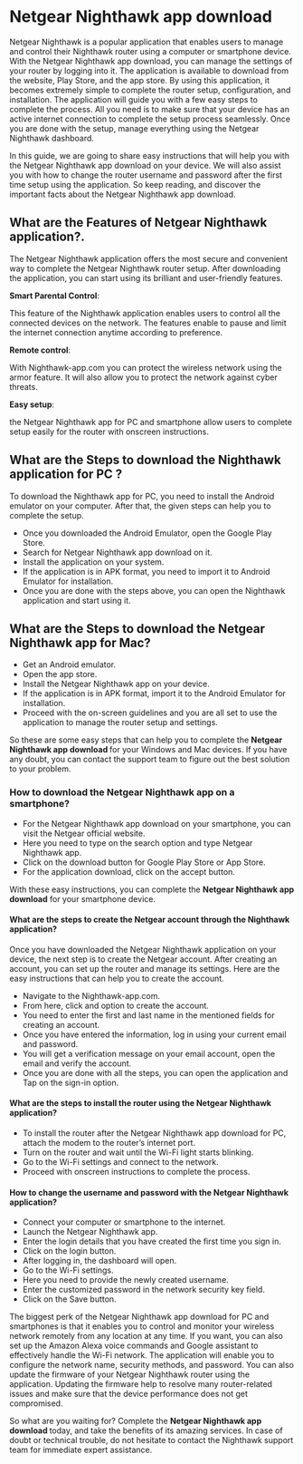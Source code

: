 <h1>Netgear  Nighthawk app download</h1>


<p>Netgear  Nighthawk is a popular application that enables users to manage and control their  Nighthawk router using a computer or smartphone device. With the Netgear  Nighthawk app download, you can manage the settings of your router by logging into it. The application is available to download from the website, Play Store, and the app store. By using this application, it becomes extremely simple to complete the router setup, configuration, and installation. The application will guide you with a few easy steps to complete the process. All you need is to make sure that your device has an active internet connection to complete the setup process seamlessly. Once you are done with the setup, manage everything using the Netgear  Nighthawk dashboard.

In this guide, we are going to share easy instructions that will help you with the Netgear Nighthawk app download on your device. We will also assist you with how to change the router username and password after the first time setup using the application. So keep reading, and discover the important facts about the Netgear  Nighthawk app download.</p>

<h2>What are the Features of Netgear  Nighthawk application?.</h2>

<p>The Netgear  Nighthawk application offers the most secure and convenient way to complete the Netgear  Nighthawk router setup. After downloading the application, you can start using its brilliant and user-friendly features.</p>

<strong>Smart Parental Control</strong>: <p>This feature of the Nighthawk application enables users to control all the connected devices on the network. The features enable to pause and limit the internet connection anytime according to preference.</p>

<strong>Remote control</strong>: <p>With Nighthawk-app.com you can protect the wireless network using the armor feature. It will also allow you to protect the network against cyber threats.</p>

<strong>Easy setup</strong>: <p>the Netgear  Nighthawk app for PC and smartphone allow users to complete setup easily for the router with onscreen instructions.</p>

<h2>What are the Steps to download the Nighthawk application for PC ?</h2>
<p>To download the  Nighthawk app for PC, you need to install the Android emulator on your computer. After that, the given steps can help you to complete the setup.</p>
<ul>
<li> Once you downloaded the Android Emulator, open the Google Play Store.</li>
<li>Search for Netgear  Nighthawk app download on it.</li>
<li> Install the application on your system.</li>
<li> If the application is in APK format, you need to import it to Android Emulator for installation.</li>
<li>Once you are done with the steps above, you can open the  Nighthawk application and start using it.</li>

</ul>

<h2>What are the Steps to download the Netgear  Nighthawk app for Mac? </h2>

<ul>
<li> Get an Android emulator.</li>
<li>Open the app store.</li>
<li>Install the Netgear  Nighthawk app on your device.</li>
<li>If the application is in APK format, import it to the Android Emulator for installation.</li>
<li> Proceed with the on-screen guidelines and you are all set to use the application to manage the router setup and settings.</li>
</ul>


<p>So these are some easy steps that can help you to complete the <strong> Netgear  Nighthawk app download </strong> for your Windows and Mac devices. If you have any doubt, you can contact the support team to figure out the best solution to your problem.</p>

<h3> How to download the Netgear  Nighthawk app on a smartphone?</h3>
<ul>
<li> For the Netgear  Nighthawk app download on your smartphone, you can visit the Netgear official website.</li>
<li>Here you need to type on the search option and type Netgear  Nighthawk app.</li>
<li>Click on the download button for Google Play Store or App Store.</li>
<li> For the application download, click on the accept button.</li>

</ul>


<p>With these easy instructions, you can complete the <strong>Netgear Nighthawk app download</strong>  for your smartphone device.</p>

<h4> What are the steps to create the Netgear account through the Nighthawk application?</h4>
<p> Once you have downloaded the Netgear  Nighthawk application on your device, the next step is to create the Netgear account. After creating an account, you can set up the router and manage its settings. Here are the easy instructions that can help you to create the account.</p>

<ul>

<li> Navigate to the  Nighthawk-app.com.</li>
<li> From here, click and option to create the account.</li>
<li> You need to enter the first and last name in the mentioned fields for creating an account.</li>
<li> Once you have entered the information, log in using your current email and password.</li>
<li> You will get a verification message on your email account, open the email and verify the account.</li>
<li> Once you are done with all the steps, you can open the application and Tap on the sign-in option.</li>

</ul>

<h4>What are the steps to install the router using the Netgear  Nighthawk application?</h4>
<ul>

<li> To install the router after the Netgear  Nighthawk app download for PC, attach the modem to the router’s internet port.</li>
<li> Turn on the router and wait until the Wi-Fi light starts blinking.</li>
<li> Go to the Wi-Fi settings and connect to the network.</li>
<li> Proceed with onscreen instructions to complete the process.</li>

</ul>

<h4> How to change the username and password with the Netgear  Nighthawk application?</h4>
<ul>
<li> Connect your computer or smartphone to the internet.</li>
<li> Launch the Netgear  Nighthawk app.</li>
<li> Enter the login details that you have created the first time you sign in.</li>
<li> Click on the login button.</li>
<li> After logging in, the dashboard will open.</li>
<li>  Go to the Wi-Fi settings.</li>
<li> Here you need to provide the newly created username.</li>
<li> Enter the customized password in the network security key field.</li>
<li> Click on the Save button.</li>


</ul>

<p>The biggest perk of the Netgear  Nighthawk app download for PC and smartphones is that it enables you to control and monitor your wireless network remotely from any location at any time. If you want, you can also set up the Amazon Alexa voice commands and Google assistant to effectively handle the Wi-Fi network. The application will enable you to configure the network name, security methods, and password. You can also update the firmware of your Netgear  Nighthawk router using the application. Updating the firmware help to resolve many router-related issues and make sure that the device performance does not get compromised.

So what are you waiting for? Complete the <strong> Netgear Nighthawk app download </strong> today, and take the benefits of its amazing services. In case of doubt or technical trouble, do not hesitate to contact the  Nighthawk support team for immediate expert assistance.</p>










